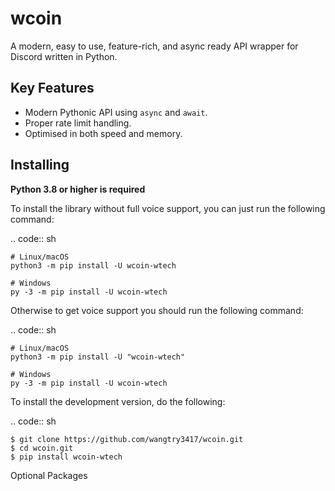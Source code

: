 # wcoin
A modern, easy to use, feature-rich, and async ready API wrapper for Discord written in Python.

Key Features
-------------

- Modern Pythonic API using ``async`` and ``await``.
- Proper rate limit handling.
- Optimised in both speed and memory.

Installing
----------

**Python 3.8 or higher is required**

To install the library without full voice support, you can just run the following command:

.. code:: sh

    # Linux/macOS
    python3 -m pip install -U wcoin-wtech
    
    # Windows
    py -3 -m pip install -U wcoin-wtech

Otherwise to get voice support you should run the following command:

.. code:: sh

    # Linux/macOS
    python3 -m pip install -U "wcoin-wtech"

    # Windows
    py -3 -m pip install -U wcoin-wtech


To install the development version, do the following:

.. code:: sh

    $ git clone https://github.com/wangtry3417/wcoin.git
    $ cd wcoin.git
    $ pip install wcoin-wtech


Optional Packages
